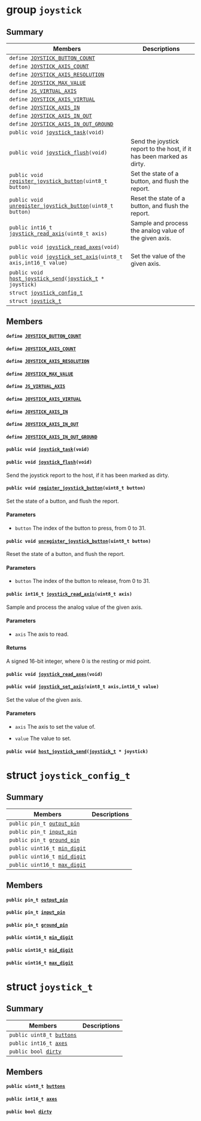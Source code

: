 # group `joystick` 

## Summary

 Members                        | Descriptions                                
--------------------------------|---------------------------------------------
`define `[`JOYSTICK_BUTTON_COUNT`](#group__joystick_1ga3792c81f5808ad4f30000689ee0f0d07)            | 
`define `[`JOYSTICK_AXIS_COUNT`](#group__joystick_1gab8d61934912a07819f6715ec9e54d32c)            | 
`define `[`JOYSTICK_AXIS_RESOLUTION`](#group__joystick_1gaddb4b3e42ee90269812fd0bd9acf21d8)            | 
`define `[`JOYSTICK_MAX_VALUE`](#group__joystick_1ga7084cc64aa477bb62ef80e4c827ebf93)            | 
`define `[`JS_VIRTUAL_AXIS`](#group__joystick_1gadec5fdc9d76e6bc1360c331276e50e87)            | 
`define `[`JOYSTICK_AXIS_VIRTUAL`](#group__joystick_1ga6ac5611ba2703332430aee9606ac30c8)            | 
`define `[`JOYSTICK_AXIS_IN`](#group__joystick_1ga1e985d1ca9689875587c8148bbcd76d4)            | 
`define `[`JOYSTICK_AXIS_IN_OUT`](#group__joystick_1gaca92c20ad4aba8d78e6d048e9189c745)            | 
`define `[`JOYSTICK_AXIS_IN_OUT_GROUND`](#group__joystick_1gae2e481604075d4b4425d5813a8c0c740)            | 
`public void `[`joystick_task`](#group__joystick_1ga8cfa738eaf345576667029cf64247ec1)`(void)`            | 
`public void `[`joystick_flush`](#group__joystick_1ga74d47db58c2ab483351eb4500f0fdd92)`(void)`            | Send the joystick report to the host, if it has been marked as dirty.
`public void `[`register_joystick_button`](#group__joystick_1ga7045cb2fd5477cd11554275fd4630ef6)`(uint8_t button)`            | Set the state of a button, and flush the report.
`public void `[`unregister_joystick_button`](#group__joystick_1ga7fb173dc8d4b68bf518629517d631576)`(uint8_t button)`            | Reset the state of a button, and flush the report.
`public int16_t `[`joystick_read_axis`](#group__joystick_1ga1d149bcbf0587ef5ad514832cc2014b5)`(uint8_t axis)`            | Sample and process the analog value of the given axis.
`public void `[`joystick_read_axes`](#group__joystick_1ga0b0011c0c3b90ed2ac6581218a081740)`(void)`            | 
`public void `[`joystick_set_axis`](#group__joystick_1ga2d3be63c85914d5de96ad1352fd2ff2b)`(uint8_t axis,int16_t value)`            | Set the value of the given axis.
`public void `[`host_joystick_send`](#group__joystick_1ga3ef94672dc82a59587caa6147304041f)`(`[`joystick_t`](.build/docs/internals/joystick.md#structjoystick__t)` * joystick)`            | 
`struct `[`joystick_config_t`](#structjoystick__config__t) | 
`struct `[`joystick_t`](#structjoystick__t) | 

## Members

#### `define `[`JOYSTICK_BUTTON_COUNT`](#group__joystick_1ga3792c81f5808ad4f30000689ee0f0d07) 

#### `define `[`JOYSTICK_AXIS_COUNT`](#group__joystick_1gab8d61934912a07819f6715ec9e54d32c) 

#### `define `[`JOYSTICK_AXIS_RESOLUTION`](#group__joystick_1gaddb4b3e42ee90269812fd0bd9acf21d8) 

#### `define `[`JOYSTICK_MAX_VALUE`](#group__joystick_1ga7084cc64aa477bb62ef80e4c827ebf93) 

#### `define `[`JS_VIRTUAL_AXIS`](#group__joystick_1gadec5fdc9d76e6bc1360c331276e50e87) 

#### `define `[`JOYSTICK_AXIS_VIRTUAL`](#group__joystick_1ga6ac5611ba2703332430aee9606ac30c8) 

#### `define `[`JOYSTICK_AXIS_IN`](#group__joystick_1ga1e985d1ca9689875587c8148bbcd76d4) 

#### `define `[`JOYSTICK_AXIS_IN_OUT`](#group__joystick_1gaca92c20ad4aba8d78e6d048e9189c745) 

#### `define `[`JOYSTICK_AXIS_IN_OUT_GROUND`](#group__joystick_1gae2e481604075d4b4425d5813a8c0c740) 

#### `public void `[`joystick_task`](#group__joystick_1ga8cfa738eaf345576667029cf64247ec1)`(void)` 

#### `public void `[`joystick_flush`](#group__joystick_1ga74d47db58c2ab483351eb4500f0fdd92)`(void)` 

Send the joystick report to the host, if it has been marked as dirty.

#### `public void `[`register_joystick_button`](#group__joystick_1ga7045cb2fd5477cd11554275fd4630ef6)`(uint8_t button)` 

Set the state of a button, and flush the report.

#### Parameters
* `button` The index of the button to press, from 0 to 31.

#### `public void `[`unregister_joystick_button`](#group__joystick_1ga7fb173dc8d4b68bf518629517d631576)`(uint8_t button)` 

Reset the state of a button, and flush the report.

#### Parameters
* `button` The index of the button to release, from 0 to 31.

#### `public int16_t `[`joystick_read_axis`](#group__joystick_1ga1d149bcbf0587ef5ad514832cc2014b5)`(uint8_t axis)` 

Sample and process the analog value of the given axis.

#### Parameters
* `axis` The axis to read.

#### Returns
A signed 16-bit integer, where 0 is the resting or mid point.

#### `public void `[`joystick_read_axes`](#group__joystick_1ga0b0011c0c3b90ed2ac6581218a081740)`(void)` 

#### `public void `[`joystick_set_axis`](#group__joystick_1ga2d3be63c85914d5de96ad1352fd2ff2b)`(uint8_t axis,int16_t value)` 

Set the value of the given axis.

#### Parameters
* `axis` The axis to set the value of. 

* `value` The value to set.

#### `public void `[`host_joystick_send`](#group__joystick_1ga3ef94672dc82a59587caa6147304041f)`(`[`joystick_t`](.build/docs/internals/joystick.md#structjoystick__t)` * joystick)` 

# struct `joystick_config_t` 

## Summary

 Members                        | Descriptions                                
--------------------------------|---------------------------------------------
`public pin_t `[`output_pin`](#structjoystick__config__t_1a933352102e7001dd3ef32ab30626d5d9) | 
`public pin_t `[`input_pin`](#structjoystick__config__t_1a618b5e95bb730a44349ee0cc0a9ead2b) | 
`public pin_t `[`ground_pin`](#structjoystick__config__t_1a68d0d2868fb6174cd8f5d4e4484e761c) | 
`public uint16_t `[`min_digit`](#structjoystick__config__t_1a58f2a813b3bd682d8e0832901717ae0a) | 
`public uint16_t `[`mid_digit`](#structjoystick__config__t_1aabf753cef243f656f9dcf1f8416cd019) | 
`public uint16_t `[`max_digit`](#structjoystick__config__t_1a5efa9ac6ea984ad8f980cc83dd64215b) | 

## Members

#### `public pin_t `[`output_pin`](#structjoystick__config__t_1a933352102e7001dd3ef32ab30626d5d9) 

#### `public pin_t `[`input_pin`](#structjoystick__config__t_1a618b5e95bb730a44349ee0cc0a9ead2b) 

#### `public pin_t `[`ground_pin`](#structjoystick__config__t_1a68d0d2868fb6174cd8f5d4e4484e761c) 

#### `public uint16_t `[`min_digit`](#structjoystick__config__t_1a58f2a813b3bd682d8e0832901717ae0a) 

#### `public uint16_t `[`mid_digit`](#structjoystick__config__t_1aabf753cef243f656f9dcf1f8416cd019) 

#### `public uint16_t `[`max_digit`](#structjoystick__config__t_1a5efa9ac6ea984ad8f980cc83dd64215b) 

# struct `joystick_t` 

## Summary

 Members                        | Descriptions                                
--------------------------------|---------------------------------------------
`public uint8_t `[`buttons`](#structjoystick__t_1aac061683d3987491e9f2547b1b1aff3d) | 
`public int16_t `[`axes`](#structjoystick__t_1ad27ebfc17a6488794bafecaf2d71eb46) | 
`public bool `[`dirty`](#structjoystick__t_1ad25edacba00e4d0666a9959053b7cc10) | 

## Members

#### `public uint8_t `[`buttons`](#structjoystick__t_1aac061683d3987491e9f2547b1b1aff3d) 

#### `public int16_t `[`axes`](#structjoystick__t_1ad27ebfc17a6488794bafecaf2d71eb46) 

#### `public bool `[`dirty`](#structjoystick__t_1ad25edacba00e4d0666a9959053b7cc10) 

